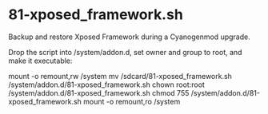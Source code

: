 # 81-xposed_framework.sh
Backup and restore Xposed Framework during a Cyanogenmod upgrade.

Drop the script into /system/addon.d, set owner and group to root, and make it executable:

mount -o remount,rw /system
mv /sdcard/81-xposed_framework.sh /system/addon.d/81-xposed_framework.sh
chown root:root /system/addon.d/81-xposed_framework.sh
chmod 755 /system/addon.d/81-xposed_framework.sh
mount -o remount,ro /system
